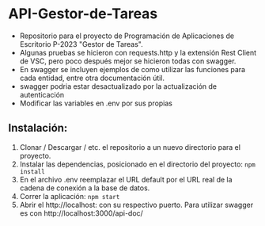 # API-Gestor-de-Tareas
- Repositorio para el proyecto de Programación de Aplicaciones de Escritorio P-2023 "Gestor de Tareas".
- Algunas pruebas se hicieron con requests.http y la extensión Rest Client de VSC, pero poco después mejor se hicieron todas con swagger.
- En swagger se incluyen ejemplos de como utilizar las funciones para cada entidad, entre otra documentación útil.
- swagger podria estar desactualizado por la actualización de autenticación
- Modificar las variables en .env por sus propias

## Instalación:
1. Clonar / Descargar / etc. el repositorio a un nuevo directorio para el proyecto.
2. Instalar las dependencias, posicionado en el directorio del proyecto:
`npm install`
3. En el archivo .env reemplazar el URL default por el URL real de la cadena de conexión a la base de datos.
4. Correr la aplicación:
`npm start`
5. Abrir el http://localhost: con su respectivo puerto. Para utilizar swagger es con http://localhost:3000/api-doc/
